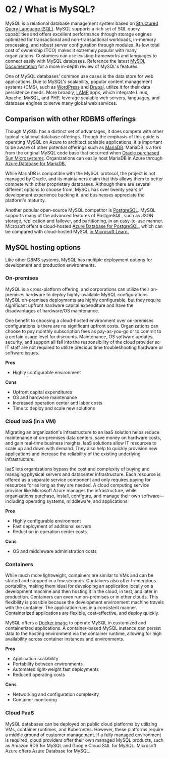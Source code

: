 # 02 / What is MySQL?

MySQL is a relational database management system based on [Structured Query Language (SQL)](https://en.wikipedia.org/wiki/SQL). MySQL supports a rich set of SQL query capabilities and offers excellent performance through storage engines optimized for transactional and non-transactional workloads, in-memory processing, and robust server configuration through modules. Its low total cost of ownership  (TCO) makes it extremely popular with many organizations. Customers can use existing frameworks and languages to connect easily with MySQL databases. Reference the latest [MySQL Documentation](https://dev.mysql.com/doc/refman/8.0/en/features.html) for a more in-depth review of MySQL's features.  

One of MySQL databases' common use cases is the data store for web applications. Due to MySQL's scalability, popular content management systems (CMS), such as [WordPress](https://wordpress.org/) and [Drupal](https://www.drupal.org/), utilize it for their data persistence needs. More broadly, [LAMP](https://en.wikipedia.org/wiki/LAMP_(software_bundle)) apps, which integrate Linux, Apache, MySQL, and PHP, leverage scalable web servers, languages, and database engines to serve many global web services.

## Comparison with other RDBMS offerings

Though MySQL has a distinct set of advantages, it does compete with other typical relational database offerings. Though the emphasis of this guide is operating MySQL on Azure to architect scalable applications, it is important to be aware of other potential offerings such as [MariaDB](https://mariadb.org/). MariaDB is a fork from the original MySQL code base that occurred when [Oracle purchased Sun Microsystems](https://www.oracle.com/webfolder/college-recruiting/projects/mysql.html#.YexR-P7ML8o). Organizations can easily host MariaDB in Azure through [Azure Database for MariaDB.](https://azure.microsoft.com/services/mariadb/)

While MariaDB is compatible with the MySQL protocol, the project is not managed by Oracle, and its maintainers claim that this allows them to better compete with other proprietary databases. Although there are several different options to choose from, MySQL has over twenty years of development experience backing it, and businesses appreciate the platform's maturity.

Another popular open-source MySQL competitor is [PostgreSQL](https://www.postgresql.org/). MySQL supports many of the advanced features of PostgreSQL, such as JSON storage, replication and failover, and partitioning, in an easy-to-use manner. Microsoft offers a cloud-hosted [Azure Database for PostgreSQL](https://docs.microsoft.com/azure/postgresql/overview), which can be compared with cloud-hosted MySQL [in Microsoft Learn.](https://docs.microsoft.com/learn/modules/deploy-mariadb-mysql-postgresql-azure/2-describe-open-source-offerings)

## MySQL hosting options

Like other DBMS systems, MySQL has multiple deployment options for development and production environments.

### On-premises

MySQL is a cross-platform offering, and corporations can utilize their on-premises hardware to deploy highly-available MySQL configurations. MySQL on-premises deployments are highly configurable, but they require significant upfront hardware capital expenditure and have the disadvantages of hardware/OS maintenance.

One benefit to choosing a cloud-hosted environment over on-premises configurations is there are no significant upfront costs. Organizations can choose to pay monthly subscription fees as pay-as-you-go or to commit to a certain usage level for discounts. Maintenance, OS software updates, security, and support all fall into the responsibility of the cloud provider so IT staff are not required to utilize precious time troubleshooting hardware or software issues.

**Pros**

- Highly configurable environment

**Cons**

- Upfront capital expenditures
- OS and hardware maintenance
- Increased operation center and labor costs
- Time to deploy and scale new solutions

### Cloud IaaS (in a VM)

Migrating an organization's infrastructure to an IaaS solution helps reduce maintenance of on-premises data centers, save money on hardware costs, and gain real-time business insights. IaaS solutions allow IT resources to scale up and down with demand. They also help to quickly provision new applications and increase the reliability of the existing underlying infrastructure.

IaaS lets organizations bypass the cost and complexity of buying and managing physical servers and datacenter infrastructure. Each resource is offered as a separate service component and only requires paying for resources for as long as they are needed. A cloud computing service provider like Microsoft Azure manages the infrastructure, while organizations purchase, install, configure, and manage their own software—including operating systems, middleware, and applications.

**Pros**

- Highly configurable environment
- Fast deployment of additional servers
- Reduction in operation center costs

**Cons**

- OS and middleware administration costs

### Containers

While much more lightweight, containers are similar to VMs and can be started and stopped in a few seconds. Containers also offer tremendous portability, making them ideal for developing an application locally on a development machine and then hosting it in the cloud, in test, and later in production. Containers can even run  on-premises or in other clouds. This flexibility is possible because the development environment machine travels with the container. The application runs in a consistent manner. Containerized applications are flexible, cost-effective, and deploy quickly.

MySQL offers a [Docker image](https://hub.docker.com/_/mysql) to operate MySQL in customized and containerized applications. A container-based MySQL instance can persist data to the hosting environment via the container runtime, allowing for high availability across container instances and environments.

**Pros**

- Application scalability
- Portability between environments
- Automated light-weight fast deployments
- Reduced operating costs

**Cons**

- Networking and configuration complexity
- Container monitoring

### Cloud PaaS

MySQL databases can be deployed on public cloud platforms by utilizing VMs, container runtimes, and Kubernetes. However, these platforms require a middle ground of customer management.  If a fully managed environment is required, cloud providers offer their own managed MySQL products, such as Amazon RDS for MySQL and Google Cloud SQL for MySQL.  Microsoft Azure offers Azure Database for MySQL.
